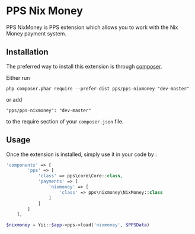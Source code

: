 PPS Nix Money
====
PPS NixMoney is PPS extension which allows you to work with the Nix Money payment system.

Installation
------------

The preferred way to install this extension is through [composer](http://getcomposer.org/download/).

Either run

```
php composer.phar require --prefer-dist pps/pps-nixmoney "dev-master"
```

or add

```
"pps/pps-nixmoney": "dev-master"
```

to the require section of your `composer.json` file.


Usage
-----

Once the extension is installed, simply use it in your code by  :

```php
'components' => [
        'pps' => [
            'class' => pps\core\Core::class,
            'payments' => [
                'nixmoney' => [
                    'class' => pps\nixmoney\NixMoney::class
                ]
            ]
        ]
    ],
```

```php
$nixmoney = Yii::$app->pps->load('nixmoney', $PPSData)
```